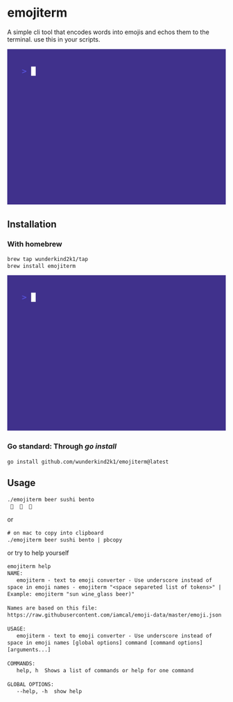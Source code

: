 # emojiterm
A simple cli tool that encodes words into emojis and echos them to the terminal. use this in your scripts.

![using emojiterm](vhs/emojiterm-running.gif)


## Installation

### With homebrew

```shell
brew tap wunderkind2k1/tap
brew install emojiterm
```

![installing emojiterm](vhs/emojiterm-installation.gif)

### Go standard: Through _go install_

```shell
go install github.com/wunderkind2k1/emojiterm@latest
```

## Usage

```shell
./emojiterm beer sushi bento
 🍺  🍣  🍱
```

or 
```shell
# on mac to copy into clipboard
./emojiterm beer sushi bento | pbcopy
```

or try to help yourself
```shell
emojiterm help                                                                  
NAME:
   emojiterm - text to emoji converter - Use underscore instead of space in emoji names - emojiterm "<space separeted list of tokens>" | Example: emojiterm "sun wine_glass beer)"
                                                                                          Names are based on this file: https://raw.githubusercontent.com/iamcal/emoji-data/master/emoji.json

USAGE:
   emojiterm - text to emoji converter - Use underscore instead of space in emoji names [global options] command [command options] [arguments...]

COMMANDS:
   help, h  Shows a list of commands or help for one command

GLOBAL OPTIONS:
   --help, -h  show help
```
